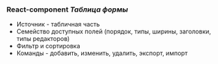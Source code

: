 ### React-component _Таблица формы_
- Источник - табличная часть
- Семейство доступных полей (порядок, типы, ширины, заголовки, типы редакторов)
- Фильтр и сортировка
- Команды - добавить, изменить, удалить, экспорт, импорт